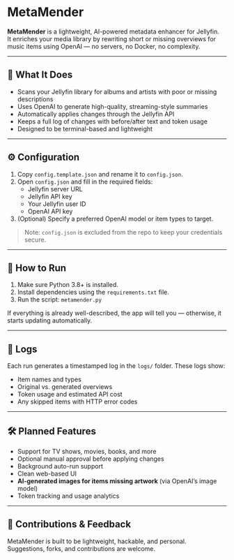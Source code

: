 # MetaMender

**MetaMender** is a lightweight, AI-powered metadata enhancer for Jellyfin.  
It enriches your media library by rewriting short or missing overviews for music items using OpenAI — no servers, no Docker, no complexity.

---

## 🎯 What It Does

- Scans your Jellyfin library for albums and artists with poor or missing descriptions
- Uses OpenAI to generate high-quality, streaming-style summaries
- Automatically applies changes through the Jellyfin API
- Keeps a full log of changes with before/after text and token usage
- Designed to be terminal-based and lightweight

---

## ⚙️ Configuration

1. Copy `config.template.json` and rename it to `config.json`.
2. Open `config.json` and fill in the required fields:
   - Jellyfin server URL
   - Jellyfin API key
   - Your Jellyfin user ID
   - OpenAI API key
3. (Optional) Specify a preferred OpenAI model or item types to target.

> Note: `config.json` is excluded from the repo to keep your credentials secure.

---

## 🧪 How to Run

1. Make sure Python 3.8+ is installed.
2. Install dependencies using the `requirements.txt` file.
3. Run the script: `metamender.py`

If everything is already well-described, the app will tell you — otherwise, it starts updating automatically.

---

## 🧾 Logs

Each run generates a timestamped log in the `logs/` folder. These logs show:
- Item names and types
- Original vs. generated overviews
- Token usage and estimated API cost
- Any skipped items with HTTP error codes

---

## 🛠️ Planned Features

- Support for TV shows, movies, books, and more
- Optional manual approval before applying changes
- Background auto-run support
- Clean web-based UI
- **AI-generated images for items missing artwork** (via OpenAI’s image model)
- Token tracking and usage analytics

---

## 🤝 Contributions & Feedback

MetaMender is built to be lightweight, hackable, and personal.  
Suggestions, forks, and contributions are welcome.